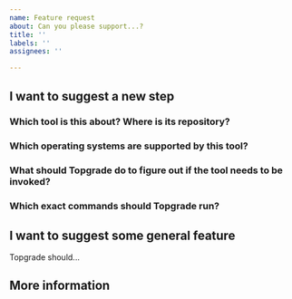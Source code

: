 ```yaml
---
name: Feature request
about: Can you please support...?
title: ''
labels: ''
assignees: ''

---
```


## I want to suggest a new step
### Which tool is this about? Where is its repository?
### Which operating systems are supported by this tool?
### What should Topgrade do to figure out if the tool needs to be invoked?
### Which exact commands should Topgrade run?

## I want to suggest some general feature
Topgrade should...

## More information
<!-- Assuming that someone else implements the feature,
please state if you know how to test it from a side branch of Topgrade. -->
